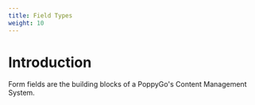 ```yaml
---
title: Field Types
weight: 10
---
```


# Introduction

Form fields are the building blocks of a PoppyGo's Content Management System.

